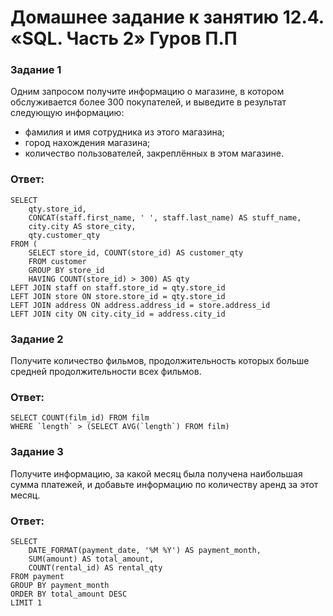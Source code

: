 # Домашнее задание к занятию 12.4. «SQL. Часть 2» Гуров П.П

### Задание 1
Одним запросом получите информацию о магазине, в котором обслуживается более 300 покупателей, и выведите в результат следующую информацию: 
- фамилия и имя сотрудника из этого магазина;
- город нахождения магазина;
- количество пользователей, закреплённых в этом магазине.
### Ответ:
```
SELECT 
    qty.store_id, 
    CONCAT(staff.first_name, ' ', staff.last_name) AS stuff_name, 
    city.city AS store_city, 
    qty.customer_qty  
FROM (
    SELECT store_id, COUNT(store_id) AS customer_qty  
    FROM customer 
    GROUP BY store_id
    HAVING COUNT(store_id) > 300) AS qty
LEFT JOIN staff on staff.store_id = qty.store_id
LEFT JOIN store ON store.store_id = qty.store_id
LEFT JOIN address ON address.address_id = store.address_id
LEFT JOIN city ON city.city_id = address.city_id 
```

### Задание 2
Получите количество фильмов, продолжительность которых больше средней продолжительности всех фильмов.
### Ответ:
```
SELECT COUNT(film_id) FROM film
WHERE `length` > (SELECT AVG(`length`) FROM film)
```

### Задание 3
Получите информацию, за какой месяц была получена наибольшая сумма платежей, и добавьте информацию по количеству аренд за этот месяц.
### Ответ:
```
SELECT 
    DATE_FORMAT(payment_date, '%M %Y') AS payment_month, 
    SUM(amount) AS total_amount, 
    COUNT(rental_id) AS rental_qty 
FROM payment
GROUP BY payment_month
ORDER BY total_amount DESC
LIMIT 1
```
